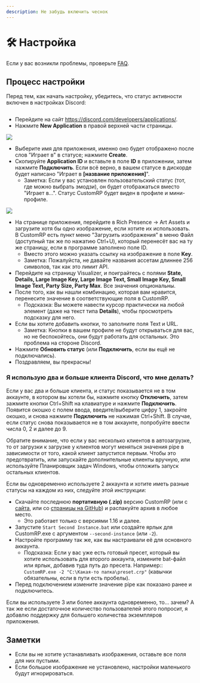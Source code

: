 ```yaml
---
description: Не забудь включить чеснок
---
```


# 🛠 Настройка

Если у вас возникли проблемы, проверьте [FAQ](https://github.com/maximmax42/Discord-CustomRP/wiki/FAQ-ru).

## Процесс настройки

Перед тем, как начать настройку, убедитесь, что статус активности включен в настройках Discord:&#x20;

<figure><img src="https://user-images.githubusercontent.com/2225711/193149442-78c119b4-660e-4d4e-8b7d-8111ec3d4ad1.png" alt=""><figcaption></figcaption></figure>

* Перейдите на сайт https://discord.com/developers/applications/.
* Нажмите **New Application** в правой верхней части страницы.

![](https://user-images.githubusercontent.com/2225711/161050202-c796103d-6712-401e-be96-3f3712512375.png)

* Выберите имя для приложения, именно оно будет отображено после слов "Играет в" в статусе; нажмите **Create**.
* Скопируйте **Application ID** и вставьте в поле **ID** в приложении, затем нажмите **Подключить**. Если всё верно, в вашем статусе в дискорде будет написано "Играет в **\[название приложения]**".
  * Заметка: Если у вас установлен пользовательский статус (тот, где можно выбрать эмодзи), он будет отображаться вместо "Играет в...". Статус CustomRP будет виден в профиле и мини-профиле.

![](https://user-images.githubusercontent.com/2225711/161050341-8169af53-5d3f-44d6-b745-cc711e8d1476.png)

* На странице приложения, перейдите в Rich Presence -> Art Assets и загрузите хотя бы одно изображение, если хотите их использовать. В CustomRP есть пункт меню "Загрузить изображения" в меню Файл (доступный так же по нажатию Ctrl+U), который перенесёт вас на ту же страницу, если в программе заполнено поле ID.
  * Вместо этого можно указать ссылку на изображение в поле **Key**.
  * Заметка: Пожалуйста, не давайте названия ассетам длиннее 256 символов, так как это лимит API.
* Перейдите на страницу Visualizer, и поиграйтесь с полями **State, Details, Large Image Key, Large Image Text, Small Image Key, Small Image Text, Party Size, Party Max**. Все значения опциональны.
* После того, как вы нашли комбинацию, которая вам нравится, перенесите значение в соответствующие поля в CustomRP.
  * Подсказка: Вы можете навести курсор практически на любой элемент (даже на текст типа **Details**), чтобы просмотреть подсказку для него.
* Если вы хотите добавить кнопки, то заполните поля Text и URL.
  * Заметка: Кнопки в вашем профиле не будут открываться для вас, но не беспокойтесь, они будут работать для остальных. Это проблема на стороне Discord.
* Нажмите **Обновить статус** (или **Подключить**, если вы ещё не подключались).
* Поздравляем, вы прекрасны!

### Я использую два и больше клиента Discord, что мне делать?

Если у вас два и больше клиента, и статус показывается не в том аккаунте, в котором вы хотели бы, нажмите кнопку **Отключить**, затем зажмите кнопки Ctrl+Shift на клавиатуре и нажмите **Подключить**. Появится окошко с полем ввода, введите/выберите цифру 1, закройте окошко, и снова нажмите **Подключить** не нажимая Ctrl+Shift. В случае, если статус снова показывается не в том аккаунте, попробуйте ввести числа 0, 2 и далее до 9.

Обратите внимание, что если у вас несколько клиентов в автозагрузке, то от загрузки к загрузке у клиентов могут меняться значения pipe в зависимости от того, какой клиент запустится первым. Чтобы это предотвратить, или запускайте дополнительные клиенты вручную, или используйте Планировщик задач Windows, чтобы отложить запуск остальных клиентов.

Если вы одновременно используете 2 аккаунта и хотите иметь разные статусы на каждом из них, следуйте этой инструкции:

* Скачайте последнюю **портативную (.zip)** версию CustomRP (или с [сайта](https://www.customrp.xyz), или со [страницы на GitHub](https://github.com/maximmax42/Discord-CustomRP/releases/latest)) и распакуйте архив в любое место.
  * Это работает только с версиями 1.16 и далее.
* Запустите `Start Second Instance.bat` или создайте ярлык для CustomRP.exe с аргументом `--second-instance` (или `-2`).
* Настройте программу так же, как вы настраивали её для основного аккаунта.
  * Подсказка: Если у вас уже есть готовый пресет, который вы хотите использовать для второго аккаунта, измените bat-файл или ярлык, добавив туда путь до пресета. Например:: `CustomRP.exe -2 "C:\Какая-то папка\preset.crp"` (кавычки обязательны, если в пути есть пробелы).
* Перед подключением измените значение pipe как показано ранее и подключитесь.

Если вы используете 3 или более аккаунта одновременно, то... зачем? А так же если достаточное количество пользователей этого попросит, я добавлю поддержку для большего количества экземпляров приложения.

## Заметки

* Если вы не хотите устанавливать изображения, оставьте все поля для них пустыми.
* Если большое изображение не установлено, настройки маленького будут игнорироваться.
